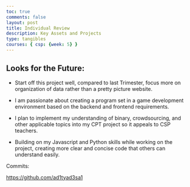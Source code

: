 ```yaml
---
toc: true
comments: false
layout: post
title: Individual Review
description: Key Assets and Projects
type: tangibles 
courses: { csp: {week: 5} }
---
```


## Looks for the Future:

- Start off this project well, compared to last Trimester, focus more on organization of data rather than a pretty picture website. 

- I am passionate about creating a program set in a game development environment based on the backend and frontend requirements.

- I plan to implement my understanding of binary, crowdsourcing, and other applicable topics into my CPT project so it appeals to CSP teachers.

- Building on my Javascript and Python skills while working on the project, creating more clear and concise code that others can understand easily. 

Commits:

https://github.com/ad1tyad3sa1




